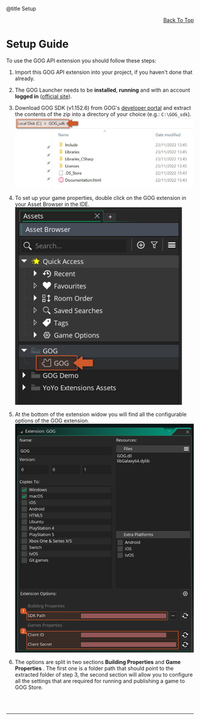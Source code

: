 @title Setup

<a id="top"></a>
<!-- Page HTML do not touch -->
<a /><p align="right">[Back To Top](#top)</p>

# <a name="Setup_Guide">Setup Guide

To use the GOG API extension you should follow these steps:

1. Import this GOG API extension into your project, if you haven't done that already.
2. The GOG Launcher needs to be **installed**, **running** and with an account **logged in** ([official site](https://www.gog.com/galaxy)).
3. Download GOG SDK (v1.152.6) from GOG's [developer portal](https://devportal.gog.com/welcome) and extract the contents of the zip into a directory of your choice (e.g.: `C:\GOG_sdk`).<br>
      ![](assets/gogSdkFolder.png)

4. To set up your game properties, double click on the GOG extension in your Asset Browser in the IDE.<br>
      ![](assets/gogAssetBrowser.png)

5. At the bottom of the extension widow you will find all the configurable options of the GOG extension.<br>
      ![](assets/gogExtOptions.png)

6. The options are split in two sections **Building Properties** and **Game Properties** . The first one is a folder path that should point to the extracted folder of step 3, the second section will allow you to configure all the settings that are required for running and publishing a game to GOG Store.


<br><br>

---
